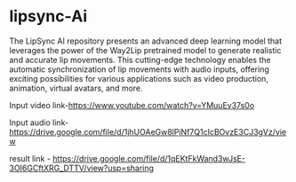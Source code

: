 # lipsync-Ai
The LipSync AI repository presents an advanced deep learning model that leverages the power of the Way2Lip pretrained model to generate realistic and accurate lip movements. This cutting-edge technology enables the automatic synchronization of lip movements with audio inputs, offering exciting possibilities for various applications such as video production, animation, virtual avatars, and more.

Input video link-https://www.youtube.com/watch?v=YMuuEv37s0o

Input audio link-https://drive.google.com/file/d/1jhUOAeGw8lPjNf7Q1cIcBOvzE3CJ3gVz/view

result link - https://drive.google.com/file/d/1qEKtFkWand3wJsE-3OI6GCftXRG_DTTV/view?usp=sharing
